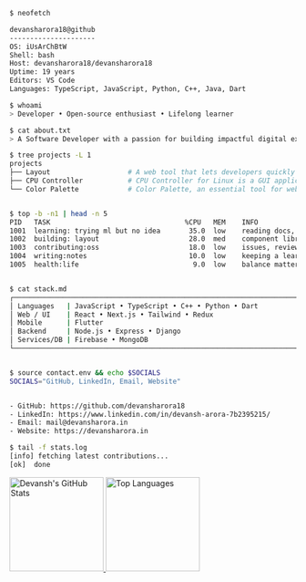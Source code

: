 ```bash
$ neofetch

devansharora18@github
---------------------
OS: iUsArChBtW
Shell: bash
Host: devansharora18/devansharora18
Uptime: 19 years
Editors: VS Code
Languages: TypeScript, JavaScript, Python, C++, Java, Dart

$ whoami
> Developer • Open-source enthusiast • Lifelong learner

$ cat about.txt
> A Software Developer with a passion for building impactful digital experiences.

$ tree projects -L 1
projects
├── Layout                   # A web tool that lets developers quickly create and test page layouts. Split the screen into sections, adjust them, and instantly see generated code in JSX + Tailwind or HTML + CSS.
├── CPU Controller           # CPU Controller for Linux is a GUI application using PyQt6 that allows toggling individual CPU cores on/off to save battery life.
└── Color Palette            # Color Palette, an essential tool for web developers and designers. This app helps you save time and effortlessly manage your color palette by storing and organizing your colors.


$ top -b -n1 | head -n 5
PID   TASK                                 %CPU   MEM    INFO
1001  learning: trying ml but no idea       35.0  low    reading docs, experiments
1002  building: layout                      28.0  med    component library + codegen
1003  contributing:oss                      18.0  low    issues, reviews, small PRs
1004  writing:notes                         10.0  low    keeping a learning log
1005  health:life                            9.0  low    balance matters


$ cat stack.md
┌───────────────────────────────────────────────────────────────────────────────┐
│ Languages   | JavaScript • TypeScript • C++ • Python • Dart                   │
│ Web / UI    | React • Next.js • Tailwind • Redux                              │
│ Mobile      | Flutter                                                          │
│ Backend     | Node.js • Express • Django                                       │
│ Services/DB | Firebase • MongoDB                                               │
└───────────────────────────────────────────────────────────────────────────────┘


$ source contact.env && echo $SOCIALS
SOCIALS="GitHub, LinkedIn, Email, Website"


- GitHub: https://github.com/devansharora18
- LinkedIn: https://www.linkedin.com/in/devansh-arora-7b2395215/
- Email: mail@devansharora.in
- Website: https://devansharora.in

$ tail -f stats.log
[info] fetching latest contributions...
[ok]  done
```



<a href="https://github.com/anuraghazra/github-readme-stats">
  <img alt="Devansh's GitHub Stats" height="165" src="https://github-readme-stats.vercel.app/api?username=devansharora18&show_icons=true&theme=tokyonight&include_all_commits=true&hide_border=true" />
</a>
<a href="https://github.com/anuraghazra/github-readme-stats">
  <img alt="Top Languages" height="165" src="https://github-readme-stats.vercel.app/api/top-langs/?username=devansharora18&layout=compact&theme=tokyonight&hide_border=true&exclude_repo=dotfiles" />
</a>

